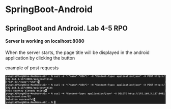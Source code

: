 # SpringBoot-Android
<h2> SpringBoot and Android. Lab 4-5 RPO </h2>
<h4> Server is working on localhost:8080 </h4>
<p> When the server starts, the page title will be displayed in the android application by clicking the button </p>
<p> example of post requests </p>
<img src="https://github.com/vvnikita74/SpringBoot-Android/blob/main/example.jpg?raw=true" alt="exampleImage">
